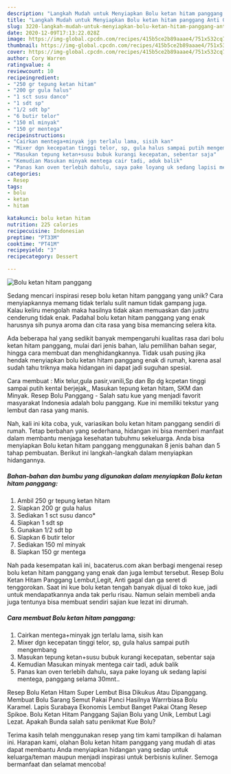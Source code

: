 ```yaml
---
description: "Langkah Mudah untuk Menyiapkan Bolu ketan hitam panggang Anti Gagal"
title: "Langkah Mudah untuk Menyiapkan Bolu ketan hitam panggang Anti Gagal"
slug: 3220-langkah-mudah-untuk-menyiapkan-bolu-ketan-hitam-panggang-anti-gagal
date: 2020-12-09T17:13:22.028Z
image: https://img-global.cpcdn.com/recipes/415b5ce2b89aaae4/751x532cq70/bolu-ketan-hitam-panggang-foto-resep-utama.jpg
thumbnail: https://img-global.cpcdn.com/recipes/415b5ce2b89aaae4/751x532cq70/bolu-ketan-hitam-panggang-foto-resep-utama.jpg
cover: https://img-global.cpcdn.com/recipes/415b5ce2b89aaae4/751x532cq70/bolu-ketan-hitam-panggang-foto-resep-utama.jpg
author: Cory Warren
ratingvalue: 4
reviewcount: 10
recipeingredient:
- "250 gr tepung ketan hitam"
- "200 gr gula halus"
- "1 sct susu danco"
- "1 sdt sp"
- "1/2 sdt bp"
- "6 butir telor"
- "150 ml minyak"
- "150 gr mentega"
recipeinstructions:
- "Cairkan mentega+minyak jgn terlalu lama, sisih kan"
- "Mixer dgn kecepatan tinggi telor, sp, gula halus sampai putih mengembang"
- "Masukan tepung ketan+susu bubuk kurangi kecepatan, sebentar saja"
- "Kemudian Masukan minyak mentega cair tadi, aduk balik"
- "Panas kan oven terlebih dahulu, saya pake loyang uk sedang lapisi mentega, panggang selama 30mnt.."
categories:
- Resep
tags:
- bolu
- ketan
- hitam

katakunci: bolu ketan hitam 
nutrition: 225 calories
recipecuisine: Indonesian
preptime: "PT33M"
cooktime: "PT41M"
recipeyield: "3"
recipecategory: Dessert

---
```



![Bolu ketan hitam panggang](https://img-global.cpcdn.com/recipes/415b5ce2b89aaae4/751x532cq70/bolu-ketan-hitam-panggang-foto-resep-utama.jpg)

Sedang mencari inspirasi resep bolu ketan hitam panggang yang unik? Cara menyiapkannya memang tidak terlalu sulit namun tidak gampang juga. Kalau keliru mengolah maka hasilnya tidak akan memuaskan dan justru cenderung tidak enak. Padahal bolu ketan hitam panggang yang enak harusnya sih punya aroma dan cita rasa yang bisa memancing selera kita.

Ada beberapa hal yang sedikit banyak mempengaruhi kualitas rasa dari bolu ketan hitam panggang, mulai dari jenis bahan, lalu pemilihan bahan segar, hingga cara membuat dan menghidangkannya. Tidak usah pusing jika hendak menyiapkan bolu ketan hitam panggang enak di rumah, karena asal sudah tahu triknya maka hidangan ini dapat jadi suguhan spesial.

Cara membuat : Mix telur,gula pasir,vanili,Sp dan Bp dg kcpetan tinggi sampai putih kental berjejak,, Masukan tepung ketan hitam, SKM dan Minyak. Resep Bolu Panggang - Salah satu kue yang menjadi favorit masyarakat Indonesia adalah bolu panggang. Kue ini memiliki tekstur yang lembut dan rasa yang manis.


Nah, kali ini kita coba, yuk, variasikan bolu ketan hitam panggang sendiri di rumah. Tetap berbahan yang sederhana, hidangan ini bisa memberi manfaat dalam membantu menjaga kesehatan tubuhmu sekeluarga. Anda bisa menyiapkan Bolu ketan hitam panggang menggunakan 8 jenis bahan dan 5 tahap pembuatan. Berikut ini langkah-langkah dalam menyiapkan hidangannya.

<!--inarticleads1-->

##### Bahan-bahan dan bumbu yang digunakan dalam menyiapkan Bolu ketan hitam panggang:

1. Ambil 250 gr tepung ketan hitam
1. Siapkan 200 gr gula halus
1. Sediakan 1 sct susu danco*
1. Siapkan 1 sdt sp
1. Gunakan 1/2 sdt bp
1. Siapkan 6 butir telor
1. Sediakan 150 ml minyak
1. Siapkan 150 gr mentega


Nah pada kesempatan kali ini, bacaterus.com akan berbagi mengenai resep bolu ketan hitam panggang yang enak dan juga lembut tersebut. Resep Bolu Ketan Hitam Panggang Lembut,Legit, Anti gagal dan ga seret di tenggorokan. Saat ini kue bolu ketan tengah banyak dijual di toko kue, jadi untuk mendapatkannya anda tak perlu risau. Namun selain membeli anda juga tentunya bisa membuat sendiri sajian kue lezat ini dirumah. 

<!--inarticleads2-->

##### Cara membuat Bolu ketan hitam panggang:

1. Cairkan mentega+minyak jgn terlalu lama, sisih kan
1. Mixer dgn kecepatan tinggi telor, sp, gula halus sampai putih mengembang
1. Masukan tepung ketan+susu bubuk kurangi kecepatan, sebentar saja
1. Kemudian Masukan minyak mentega cair tadi, aduk balik
1. Panas kan oven terlebih dahulu, saya pake loyang uk sedang lapisi mentega, panggang selama 30mnt..


Resep Bolu Ketan Hitam Super Lembut Bisa Dikukus Atau Dipanggang. Membuat Bolu Sarang Semut Pakai Panci Hasilnya Warrrbiasa Bolu Karamel. Lapis Surabaya Ekonomis Lembut Banget Pakai Otang Resep Spikoe. Bolu Ketan Hitam Panggang Sajian Bolu yang Unik, Lembut Lagi Lezat. Apakah Bunda salah satu penikmat Kue Bolu? 

Terima kasih telah menggunakan resep yang tim kami tampilkan di halaman ini. Harapan kami, olahan Bolu ketan hitam panggang yang mudah di atas dapat membantu Anda menyiapkan hidangan yang sedap untuk keluarga/teman maupun menjadi inspirasi untuk berbisnis kuliner. Semoga bermanfaat dan selamat mencoba!
